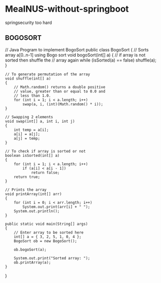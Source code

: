 # MealNUS-without-springboot
springsecurity too hard

## BOGOSORT
// Java Program to implement BogoSort
public class BogoSort {
    // Sorts array a[0..n-1] using Bogo sort
    void bogoSort(int[] a)
    {
        // if array is not sorted then shuffle the
        // array again
        while (isSorted(a) == false)
            shuffle(a);
    }
  
    // To generate permutation of the array
    void shuffle(int[] a)
    {
        // Math.random() returns a double positive
        // value, greater than or equal to 0.0 and
        // less than 1.0.
        for (int i = 1; i < a.length; i++)
            swap(a, i, (int)(Math.random() * i));
    }
  
    // Swapping 2 elements
    void swap(int[] a, int i, int j)
    {
        int temp = a[i];
        a[i] = a[j];
        a[j] = temp;
    }
  
    // To check if array is sorted or not
    boolean isSorted(int[] a)
    {
        for (int i = 1; i < a.length; i++)
            if (a[i] < a[i - 1])
                return false;
        return true;
    }
  
    // Prints the array
    void printArray(int[] arr)
    {
        for (int i = 0; i < arr.length; i++)
            System.out.print(arr[i] + " ");
        System.out.println();
    }
  
    public static void main(String[] args)
    {
        // Enter array to be sorted here
        int[] a = { 3, 2, 5, 1, 0, 4 };
        BogoSort ob = new BogoSort();
  
        ob.bogoSort(a);
  
        System.out.print("Sorted array: ");
        ob.printArray(a);
    }
}
